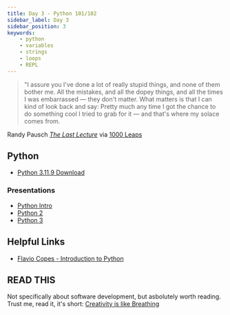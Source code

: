 ```yaml
---
title: Day 3 - Python 101/102
sidebar_label: Day 3
sidebar_position: 3
keywords:
    - python
    - variables
    - strings
    - loops
    - REPL
---
```


> "I assure you I've done a lot of really stupid things, and none of them bother me. All the mistakes, and all the dopey things, and all the times I was embarrassed — they don't matter. What matters is that I can kind of look back and say: Pretty much any time I got the chance to do something cool I tried to grab for it — and that's where my solace comes from.

Randy Pausch [_The Last Lecture_](https://www.amazon.com/Last-Lecture-Randy-Pausch/dp/1401323251?tag=chimindustry-20&geniuslink=true) via [1000 Leaps](https://1000leaps.com/2023/10/07/85-the-last-lecture/)

## Python

- [Python 3.11.9 Download](https://www.python.org/downloads/release/python-3119/)<br/>

### Presentations

- [Python Intro](https://docs.google.com/presentation/d/1uN2LJoPtZZCNPeuVX2nPUpEYE-q7Ce1o1CVMZDhtG8A/edit?usp=sharing)
- [Python 2](https://docs.google.com/presentation/d/1iUGwn6k04hNc9DL8oQwm8q2di-kwaIAsxJzABcX8N7Y/edit?usp=sharing)
- [Python 3](https://docs.google.com/presentation/d/1ufwxiwSQGWGOIr7b-1ox7YLit93ECu9LZvDdi7YJH5E/edit?usp=sharing)

## Helpful Links

- [Flavio Copes - Introduction to Python](https://flaviocopes.com/python-introduction/)

## READ THIS

Not specifically about software development, but asbolutely worth reading. Trust me, read it, it's short:
[Creativity is like Breathing](https://theoatmeal.com/comics/creativity_breathing)
